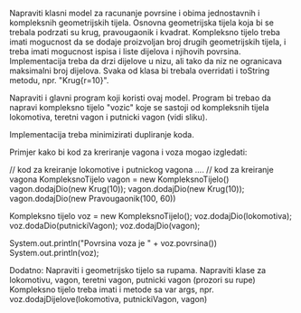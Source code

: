 Napraviti klasni model za racunanje povrsine i obima jednostavnih i kompleksnih geometrijskih tijela. 
Osnovna geometrijska tijela koja bi se trebala podrzati su krug, pravougaonik i kvadrat. 
Kompleksno tijelo treba imati mogucnost da se dodaje proizvoljan broj drugih geometrijskih tijela, i treba imati mogucnost ispisa i liste dijelova i njihovih povrsina. Implementacija treba da drzi dijelove u nizu, ali tako da niz ne ogranicava maksimalni broj dijelova.
Svaka od klasa bi trebala overridati i toString metodu, npr. "Krug{r=10}".

Napraviti i glavni program koji koristi ovaj model. Program bi trebao da napravi kompleksno tijelo "vozic" koje se sastoji od kompleksnih tijela lokomotiva, teretni vagon i putnicki vagon (vidi sliku).

Implementacija treba minimizirati dupliranje koda.

Primjer kako bi kod za kreriranje vagona i voza mogao izgledati:

// kod za kreiranje lokomotive i putnickog vagona
....
// kod za kreiranje vagona
KompleksnoTijelo vagon = new KompleksnoTijelo()
vagon.dodajDio(new Krug(10));
vagon.dodajDio(new Krug(10));
vagon.dodajDio(new Pravougaonik(100, 60))

Kompleksno tijelo voz = new KompleksnoTijelo();
voz.dodajDio(lokomotiva);
voz.dodaDio(putnickiVagon);
voz.dodajDio(vagon);

System.out.println("Povrsina voza je " + voz.povrsina())
System.out.println(voz);

Dodatno:
Napraviti i geometrijsko tijelo sa rupama.
Napraviti klase za lokomotivu, vagon, teretni vagon, putnicki vagon (prozori su rupe)
Kompleksno tijelo treba imati i metode sa var args, npr. voz.dodajDijelove(lokomotiva, putnickiVagon, vagon)
